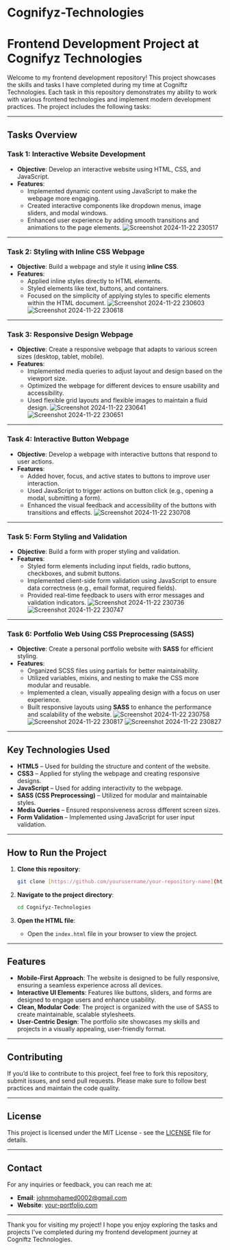 # Cognifyz-Technologies

# Frontend Development Project at Cognifyz Technologies

Welcome to my frontend development repository! This project showcases the skills and tasks I have completed during my time at Cogniftz Technologies. Each task in this repository demonstrates my ability to work with various frontend technologies and implement modern development practices. The project includes the following tasks:

---

## Tasks Overview

### Task 1: **Interactive Website Development**

- **Objective**: Develop an interactive website using HTML, CSS, and JavaScript.
- **Features**:
  - Implemented dynamic content using JavaScript to make the webpage more engaging.
  - Created interactive components like dropdown menus, image sliders, and modal windows.
  - Enhanced user experience by adding smooth transitions and animations to the page elements.
![Screenshot 2024-11-22 230517](https://github.com/user-attachments/assets/5baa6e6d-31ab-4eef-899e-a04c5fe6e50c)
---

### Task 2: **Styling with Inline CSS Webpage**

- **Objective**: Build a webpage and style it using **inline CSS**.
- **Features**:
  - Applied inline styles directly to HTML elements.
  - Styled elements like text, buttons, and containers.
  - Focused on the simplicity of applying styles to specific elements within the HTML document.
![Screenshot 2024-11-22 230603](https://github.com/user-attachments/assets/0e9c208d-0051-42ad-ac44-8748d071b2d0)
![Screenshot 2024-11-22 230618](https://github.com/user-attachments/assets/be0bfa8d-5b68-4a6a-9cf0-86973f82c188)


---

### Task 3: **Responsive Design Webpage**

- **Objective**: Create a responsive webpage that adapts to various screen sizes (desktop, tablet, mobile).
- **Features**:
  - Implemented media queries to adjust layout and design based on the viewport size.
  - Optimized the webpage for different devices to ensure usability and accessibility.
  - Used flexible grid layouts and flexible images to maintain a fluid design.
![Screenshot 2024-11-22 230641](https://github.com/user-attachments/assets/91f0ea67-8453-43d4-91ed-3dab58a4749d)
![Screenshot 2024-11-22 230651](https://github.com/user-attachments/assets/2c4ee47c-6b3f-41a8-9f5d-b6e3b9fb6128)


---

### Task 4: **Interactive Button Webpage**

- **Objective**: Develop a webpage with interactive buttons that respond to user actions.
- **Features**:
  - Added hover, focus, and active states to buttons to improve user interaction.
  - Used JavaScript to trigger actions on button click (e.g., opening a modal, submitting a form).
  - Enhanced the visual feedback and accessibility of the buttons with transitions and effects.
![Screenshot 2024-11-22 230708](https://github.com/user-attachments/assets/23189a97-6771-43e0-b0f6-9b4e6b77c71f)


---

### Task 5: **Form Styling and Validation**

- **Objective**: Build a form with proper styling and validation.
- **Features**:
  - Styled form elements including input fields, radio buttons, checkboxes, and submit buttons.
  - Implemented client-side form validation using JavaScript to ensure data correctness (e.g., email format, required fields).
  - Provided real-time feedback to users with error messages and validation indicators.
![Screenshot 2024-11-22 230736](https://github.com/user-attachments/assets/6ccfcb60-42c2-4d0d-a56d-00487b3b86ac)
![Screenshot 2024-11-22 230747](https://github.com/user-attachments/assets/17c40a10-0aa0-4497-bb77-d78bb9ec48b9)

---

### Task 6: **Portfolio Web Using CSS Preprocessing (SASS)**

- **Objective**: Create a personal portfolio website with **SASS** for efficient styling.
- **Features**:
  - Organized SCSS files using partials for better maintainability.
  - Utilized variables, mixins, and nesting to make the CSS more modular and reusable.
  - Implemented a clean, visually appealing design with a focus on user experience.
  - Built responsive layouts using **SASS** to enhance the performance and scalability of the website.
![Screenshot 2024-11-22 230758](https://github.com/user-attachments/assets/c2d776b3-3432-4d58-82cf-25125bc53da8)
![Screenshot 2024-11-22 230817](https://github.com/user-attachments/assets/2bb9c28f-59c4-47ac-9717-70de90aa1145)
![Screenshot 2024-11-22 230827](https://github.com/user-attachments/assets/5104b7c4-a304-4e03-9acc-2119c7554c7f)



---

## Key Technologies Used

- **HTML5** – Used for building the structure and content of the website.
- **CSS3** – Applied for styling the webpage and creating responsive designs.
- **JavaScript** – Used for adding interactivity to the webpage.
- **SASS (CSS Preprocessing)** – Utilized for modular and maintainable styles.
- **Media Queries** – Ensured responsiveness across different screen sizes.
- **Form Validation** – Implemented using JavaScript for user input validation.

---

## How to Run the Project

1. **Clone this repository**:
    ```bash
    git clone [https://github.com/yourusername/your-repository-name](https://github.com/Johnmohamed2565/Cognifyz-Technologies).git
    ```

2. **Navigate to the project directory**:
    ```bash
    cd Cognifyz-Technologies
    ```

3. **Open the HTML file**:
    - Open the `index.html` file in your browser to view the project.

---

## Features

- **Mobile-First Approach**: The website is designed to be fully responsive, ensuring a seamless experience across all devices.
- **Interactive UI Elements**: Features like buttons, sliders, and forms are designed to engage users and enhance usability.
- **Clean, Modular Code**: The project is organized with the use of SASS to create maintainable, scalable stylesheets.
- **User-Centric Design**: The portfolio site showcases my skills and projects in a visually appealing, user-friendly format.

---

## Contributing

If you’d like to contribute to this project, feel free to fork this repository, submit issues, and send pull requests. Please make sure to follow best practices and maintain the code quality.

---

## License

This project is licensed under the MIT License - see the [LICENSE](LICENSE) file for details.

---

## Contact

For any inquiries or feedback, you can reach me at:

- **Email**: johnmohamed0002@gmail.com
- **Website**: [your-portfolio.com](#)

---

Thank you for visiting my project! I hope you enjoy exploring the tasks and projects I've completed during my frontend development journey at Cogniftz Technologies.
